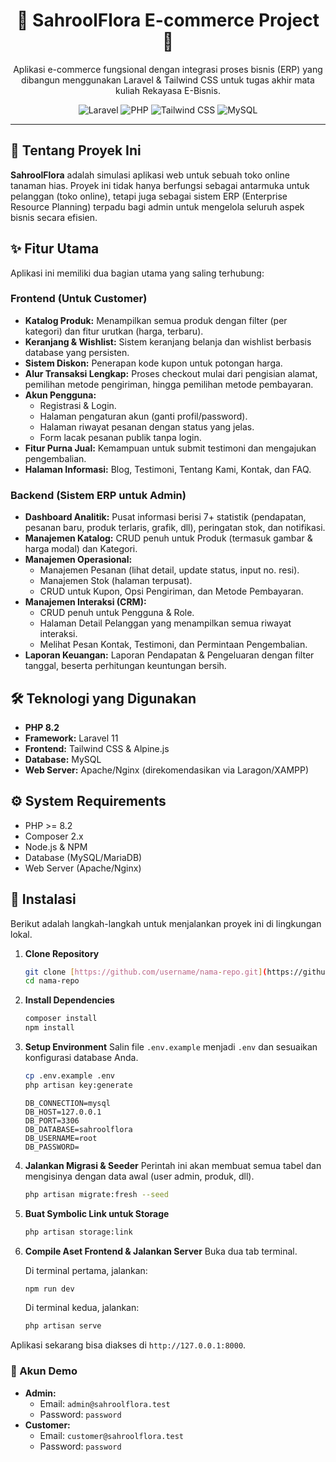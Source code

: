 <p align="center">
  <h1 align="center">🌿 SahroolFlora E-commerce Project 🌿</h1>
</p>

<p align="center">
  Aplikasi e-commerce fungsional dengan integrasi proses bisnis (ERP) yang dibangun menggunakan Laravel & Tailwind CSS untuk tugas akhir mata kuliah Rekayasa E-Bisnis.
</p>

<p align="center">
  <img src="https://img.shields.io/badge/Laravel-11.x-FF2D20.svg?style=for-the-badge&logo=laravel" alt="Laravel">
  <img src="https://img.shields.io/badge/PHP-8.2-777BB4.svg?style=for-the-badge&logo=php" alt="PHP">
  <img src="https://img.shields.io/badge/Tailwind_CSS-3.x-38B2AC.svg?style=for-the-badge&logo=tailwind-css" alt="Tailwind CSS">
  <img src="https://img.shields.io/badge/MySQL-8.x-4479A1.svg?style=for-the-badge&logo=mysql" alt="MySQL">
</p>

---

## 📝 Tentang Proyek Ini

**SahroolFlora** adalah simulasi aplikasi web untuk sebuah toko online tanaman hias. Proyek ini tidak hanya berfungsi sebagai antarmuka untuk pelanggan (toko online), tetapi juga sebagai sistem ERP (Enterprise Resource Planning) terpadu bagi admin untuk mengelola seluruh aspek bisnis secara efisien.

## ✨ Fitur Utama

Aplikasi ini memiliki dua bagian utama yang saling terhubung:

### Frontend (Untuk Customer)
- **Katalog Produk:** Menampilkan semua produk dengan filter (per kategori) dan fitur urutkan (harga, terbaru).
- **Keranjang & Wishlist:** Sistem keranjang belanja dan wishlist berbasis database yang persisten.
- **Sistem Diskon:** Penerapan kode kupon untuk potongan harga.
- **Alur Transaksi Lengkap:** Proses checkout mulai dari pengisian alamat, pemilihan metode pengiriman, hingga pemilihan metode pembayaran.
- **Akun Pengguna:**
    - Registrasi & Login.
    - Halaman pengaturan akun (ganti profil/password).
    - Halaman riwayat pesanan dengan status yang jelas.
    - Form lacak pesanan publik tanpa login.
- **Fitur Purna Jual:** Kemampuan untuk submit testimoni dan mengajukan pengembalian.
- **Halaman Informasi:** Blog, Testimoni, Tentang Kami, Kontak, dan FAQ.

### Backend (Sistem ERP untuk Admin)
- **Dashboard Analitik:** Pusat informasi berisi 7+ statistik (pendapatan, pesanan baru, produk terlaris, grafik, dll), peringatan stok, dan notifikasi.
- **Manajemen Katalog:** CRUD penuh untuk Produk (termasuk gambar & harga modal) dan Kategori.
- **Manajemen Operasional:**
    - Manajemen Pesanan (lihat detail, update status, input no. resi).
    - Manajemen Stok (halaman terpusat).
    - CRUD untuk Kupon, Opsi Pengiriman, dan Metode Pembayaran.
- **Manajemen Interaksi (CRM):**
    - CRUD penuh untuk Pengguna & Role.
    - Halaman Detail Pelanggan yang menampilkan semua riwayat interaksi.
    - Melihat Pesan Kontak, Testimoni, dan Permintaan Pengembalian.
- **Laporan Keuangan:** Laporan Pendapatan & Pengeluaran dengan filter tanggal, beserta perhitungan keuntungan bersih.

## 🛠️ Teknologi yang Digunakan

* **PHP 8.2**
* **Framework:** Laravel 11
* **Frontend:** Tailwind CSS & Alpine.js
* **Database:** MySQL
* **Web Server:** Apache/Nginx (direkomendasikan via Laragon/XAMPP)

## ⚙️ System Requirements

- PHP >= 8.2
- Composer 2.x
- Node.js & NPM
- Database (MySQL/MariaDB)
- Web Server (Apache/Nginx)

## 🚀 Instalasi

Berikut adalah langkah-langkah untuk menjalankan proyek ini di lingkungan lokal.

1.  **Clone Repository**
    ```bash
    git clone [https://github.com/username/nama-repo.git](https://github.com/username/nama-repo.git)
    cd nama-repo
    ```

2.  **Install Dependencies**
    ```bash
    composer install
    npm install
    ```

3.  **Setup Environment**
    Salin file `.env.example` menjadi `.env` dan sesuaikan konfigurasi database Anda.
    ```bash
    cp .env.example .env
    php artisan key:generate
    ```
    ```env
    DB_CONNECTION=mysql
    DB_HOST=127.0.0.1
    DB_PORT=3306
    DB_DATABASE=sahroolflora
    DB_USERNAME=root
    DB_PASSWORD=
    ```

4.  **Jalankan Migrasi & Seeder**
    Perintah ini akan membuat semua tabel dan mengisinya dengan data awal (user admin, produk, dll).
    ```bash
    php artisan migrate:fresh --seed
    ```

5.  **Buat Symbolic Link untuk Storage**
    ```bash
    php artisan storage:link
    ```

6.  **Compile Aset Frontend & Jalankan Server**
    Buka dua tab terminal.
    
    Di terminal pertama, jalankan:
    ```bash
    npm run dev
    ```
    Di terminal kedua, jalankan:
    ```bash
    php artisan serve
    ```

Aplikasi sekarang bisa diakses di `http://127.0.0.1:8000`.

### 🔑 Akun Demo
- **Admin:**
    - Email: `admin@sahroolflora.test`
    - Password: `password`
- **Customer:**
    - Email: `customer@sahroolflora.test`
    - Password: `password`
